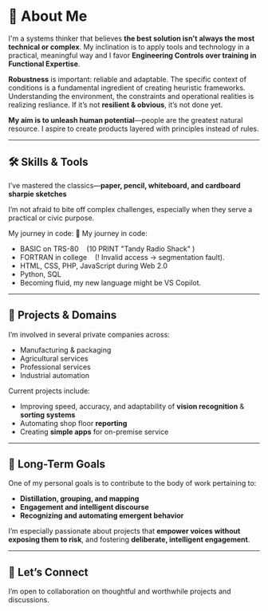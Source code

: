 # 👋 About Me

I'm a systems thinker that believes **the best solution isn't always the most technical or complex**. My inclination is to apply tools and technology in a practical, meaningful way and I favor **Engineering Controls over training in Functional Expertise**.

 **Robustness** is important: reliable and adaptable.  The specific context of conditions is a fundamental ingredient of creating heuristic frameworks.  Understanding the environment, the constraints and operational realities is realizing resliance. If it’s not **resilient & obvious**, it’s not done yet.

 **My aim is to unleash human potential**—people are the greatest natural resource. I aspire to create products layered with principles instead of rules. 

---

## 🛠️ Skills & Tools

I’ve mastered the classics—**paper, pencil, whiteboard, and cardboard sharpie sketches**

I’m not afraid to bite off complex challenges, especially when they serve a practical or civic purpose.

My journey in code:
🧵 My journey in code:

- BASIC on TRS-80&nbsp;&nbsp;&nbsp;&nbsp;(10 PRINT "Tandy Radio Shack"
)
- FORTRAN in college&nbsp;&nbsp;&nbsp;&nbsp;(! Invalid access → segmentation fault).
- HTML, CSS, PHP, JavaScript during Web 2.0 
- Python, SQL 
- Becoming fluid, my new language might be VS Copilot.


---

## 🧩 Projects & Domains

I’m involved in several private companies across:
- Manufacturing & packaging
- Agricultural services
- Professional services
- Industrial automation

Current projects include:
- Improving speed, accuracy, and adaptability of **vision recognition** & **sorting systems**
- Automating shop floor **reporting**
- Creating **simple apps** for on-premise service 

---

## 🧠 Long-Term Goals

One of my personal goals is to contribute to the body of work pertaining to:
- **Distillation, grouping, and mapping**
- **Engagement and intelligent discourse**
- **Recognizing and automating emergent behavior**

I’m especially passionate about projects that **empower voices without exposing them to risk**, and fostering **deliberate, intelligent engagement**.

---

## 🤝 Let’s Connect

I’m open to collaboration on thoughtful and worthwhile projects and discussions. 
